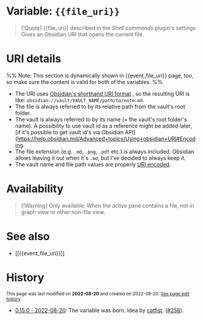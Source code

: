 # Variable: `{{file_uri}}`
> [!Quote] {{file_uri}} described in the *Shell commands* plugin's settings
> Gives an Obsidian URI that opens the current file.

# URI details
%% Note: This section is dynamically shown in {{event_file_uri}} page, too, so make sure the content is valid for both of the variables. %%
- The URI uses [Obsidian's shorthand URI format](https://help.obsidian.md/Advanced+topics/Using+obsidian+URI#Shorthand+formats) , so the resulting URI is like: `obsidian://vault/VAULT_NAME/path/to/note.md`.
- The file is always referred to by its relative path from the vault's root folder.
- The vault is always referred to by its name (= the vault's root folder's name). A possibility to use vault id as a reference might be added later, [if it's possible to get vault id's via Obsidian API](https://help.obsidian.md/Advanced+topics/Using+obsidian+URI#Encoding.
- The file extension (e.g. `.md`, `.png`, `.pdf` etc.) is always included. Obsidian allows leaving it out when it's `.md`, but I've decided to always keep it.
- The vault name and file path values are properly [URI encoded](https://help.obsidian.md/Advanced+topics/Using+obsidian+URI#Encoding).

# Availability
> [!Warning] Only available:
> When the active pane contains a file, not in graph view or other non-file view.

# See also
- [[{{event_file_uri}}]]

# History
<small>This page was last modified on <strong>2022-08-20</strong> and created on 2022-08-20. <a href="https://github.com/Taitava/obsidian-shellcommands-documentation/commits/main/./Variables/%7B%7Bfile_uri%7D%7D.md">See page edit history</a>.</small>
- [0.15.0 - 2022-08-20](https://github.com/Taitava/obsidian-shellcommands/blob/main/CHANGELOG.md#0150---2022-08-20): The variable was born. Idea by [catfist](https://github.com/catfist). ([#258](https://github.com/Taitava/obsidian-shellcommands/issues/258)).